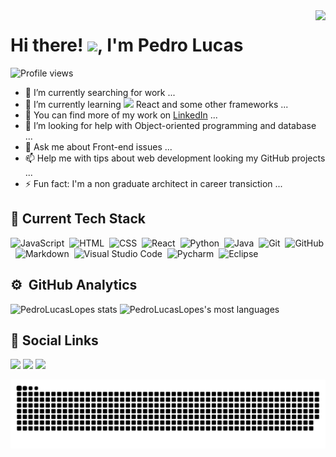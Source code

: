 <img align="right" src="https://raw.githubusercontent.com/gist/PedroLucasLopes/da8cdd9b5c044fefe1090c7a3445e0c8/raw/5d48a0004c49bfa032f0c764c3d84cfa423cafb6/GithubCard.svg">

<h1 align="left">Hi there! <img width="35px" src="https://raw.githubusercontent.com/kaueMarques/kaueMarques/master/hi.gif">, I'm Pedro Lucas</h1>
<p align="left"> <img src="https://komarev.com/ghpvc/?username=PedroLucasLopes&color=orange" alt="Profile views" /> </p>

<ul>
  <li>🔭 I’m currently searching for work ...</li>
  <li>🌱 I’m currently learning <img src="https://img.icons8.com/officel/16/000000/react.png"/> React and some other frameworks ...</li>
  <li>👯 You can find more of my work on <a href="https://www.linkedin.com/in/pedro-lucas-lopes-paraguai/">LinkedIn</a> ...</li>
  <li>🤔 I’m looking for help with Object-oriented programming and database ...</li>
  <li>💬 Ask me about Front-end issues ...</li>
  <li>📫 Help me with tips about web development looking my GitHub projects ...</li>
  <li>⚡ Fun fact: I'm a non graduate architect in career transiction ...</li>
</ul>

<h2>🚀 Current Tech Stack</h2>

![JavaScript](https://img.shields.io/badge/-JavaScript-05122A?style=flat&logo=javascript)&nbsp;
![HTML](https://img.shields.io/badge/-HTML-05122A?style=flat&logo=HTML5)&nbsp;
![CSS](https://img.shields.io/badge/-CSS-05122A?style=flat&logo=CSS3&logoColor=1572B6)&nbsp;
![React](https://img.shields.io/badge/-React-05122A?style=flat&logo=react)&nbsp;
![Python](https://img.shields.io/badge/-Python-05122A?style=flat&logo=python&logoColor=yellow)&nbsp;
![Java](https://img.shields.io/badge/-Java-05122A?style=flat&logo=java&logoColor=red)&nbsp;
![Git](https://img.shields.io/badge/-Git-05122A?style=flat&logo=git)&nbsp;
![GitHub](https://img.shields.io/badge/-GitHub-05122A?style=flat&logo=github)&nbsp;
![Markdown](https://img.shields.io/badge/-Markdown-05122A?style=flat&logo=markdown)&nbsp;
![Visual Studio Code](https://img.shields.io/badge/-Visual%20Studio%20Code-05122A?style=flat&logo=visual-studio-code&logoColor=007ACC)&nbsp;
![Pycharm](https://img.shields.io/badge/-Pycharm-05122A?style=flat&logo=pycharm&logoColor=green)&nbsp;
![Eclipse](https://img.shields.io/badge/-Eclipse-05122A?style=flat&logo=eclipse&logoColor=blue)&nbsp;

<h2>⚙️ &nbsp;GitHub Analytics</h2>

<p align="left">
<img width="530em" src="https://github-readme-stats.vercel.app/api?username=PedroLucasLopes&show_icons=true&theme=onedark" alt="PedroLucasLopes stats"/>
<img width="530em" src="https://github-readme-stats.vercel.app/api/top-langs/?username=PedroLucasLopes&layout=compact&theme=onedark" alt="PedroLucasLopes's most languages"/>
</p>

<h2>👨&nbsp;Social Links</h2>

  <a href="https://instagram.com/pdro_llp" target="_blank"><img src="https://img.shields.io/badge/-Instagram-%23E4405F?style=for-the-badge&logo=instagram&logoColor=white" target="_blank"></a>
  <a href = "mailto:pedrolopesparaguai@gmail.com"><img src="https://img.shields.io/badge/-Gmail-%23333?style=for-the-badge&logo=gmail&logoColor=red" target="_blank"></a>
  <a href = "https://linkedin.com/in/pedro-lucas-lopes-paraguai/"><img src="https://img.shields.io/badge/-Linkedin-%23333?style=for-the-badge&logo=linkedin&logoColor=blue" target="_blank"></a>

  ![Snake animation](https://github.com/PedroLucasLopes/PedroLucasLopes/blob/output/github-contribution-grid-snake.svg)
